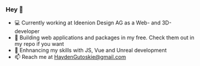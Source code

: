 ### Hey 👋

- 💻 Currently working at Ideenion Design AG as a Web- and 3D-developer
- 🔭 Building web applications and packages in my free. Check them out in my repo if you want 
- 🌱 Enhnancing my skills with JS, Vue and Unreal development
- 📫 Reach me at HaydenGutoskie@gmail.com 

